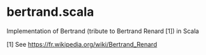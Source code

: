 # bertrand.scala
Implementation of Bertrand (tribute to Bertrand Renard [1]) in Scala

[1] See https://fr.wikipedia.org/wiki/Bertrand_Renard
